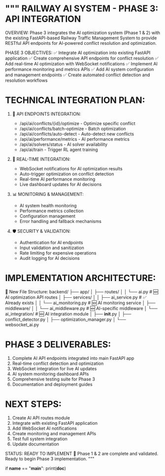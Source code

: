 """
RAILWAY AI SYSTEM - PHASE 3: API INTEGRATION
==========================================

OVERVIEW:
Phase 3 integrates the AI optimization system (Phase 1 & 2) with the existing
FastAPI-based Railway Traffic Management System to provide RESTful API endpoints
for AI-powered conflict resolution and optimization.

PHASE 3 OBJECTIVES:
✅ Integrate AI optimization into existing FastAPI application
✅ Create comprehensive API endpoints for conflict resolution
✅ Add real-time AI optimization with WebSocket notifications
✅ Implement AI performance monitoring and metrics APIs
✅ Add AI system configuration and management endpoints
✅ Create automated conflict detection and resolution workflows

TECHNICAL INTEGRATION PLAN:
=========================

1. 🔌 API ENDPOINTS INTEGRATION:
   - /api/ai/conflicts/{id}/optimize - Optimize specific conflict
   - /api/ai/conflicts/batch-optimize - Batch optimization
   - /api/ai/conflicts/auto-detect - Auto-detect new conflicts
   - /api/ai/performance/metrics - AI performance metrics
   - /api/ai/solvers/status - AI solver availability
   - /api/ai/train - Trigger RL agent training

2. 🔄 REAL-TIME INTEGRATION:
   - WebSocket notifications for AI optimization results
   - Auto-trigger optimization on conflict detection
   - Real-time AI performance monitoring
   - Live dashboard updates for AI decisions

3. 📊 MONITORING & MANAGEMENT:
   - AI system health monitoring
   - Performance metrics collection
   - Configuration management
   - Error handling and fallback mechanisms

4. 🛡️ SECURITY & VALIDATION:
   - Authentication for AI endpoints
   - Input validation and sanitization
   - Rate limiting for expensive operations
   - Audit logging for AI decisions

IMPLEMENTATION ARCHITECTURE:
==========================

📁 New File Structure:
backend/
├── app/
│   ├── routes/
│   │   └── ai.py              # 🆕 AI optimization API routes
│   ├── services/
│   │   ├── ai_service.py      # ✅ Already exists
│   │   └── ai_monitoring.py   # 🆕 AI monitoring service
│   ├── middleware/
│   │   └── ai_middleware.py   # 🆕 AI-specific middleware
│   └── ai_integration/        # 🆕 AI integration module
│       ├── __init__.py
│       ├── conflict_detector.py
│       ├── optimization_manager.py
│       └── websocket_ai.py

PHASE 3 DELIVERABLES:
===================
1. Complete AI API endpoints integrated into main FastAPI app
2. Real-time conflict detection and optimization
3. WebSocket integration for live AI updates
4. AI system monitoring dashboard APIs
5. Comprehensive testing suite for Phase 3
6. Documentation and deployment guides

NEXT STEPS:
==========
1. Create AI API routes module
2. Integrate with existing FastAPI application
3. Add WebSocket AI notifications
4. Create monitoring and management APIs
5. Test full system integration
6. Update documentation

STATUS: READY TO IMPLEMENT 🚀
Phase 1 & 2 are complete and validated. Ready to begin Phase 3 implementation.
"""

if __name__ == "__main__":
    print(__doc__)